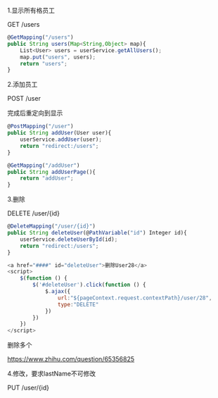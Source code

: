 1.显示所有格员工

GET /users

```javascript
@GetMapping("/users")
public String users(Map<String,Object> map){
    List<User> users = userService.getAllUsers();
    map.put("users", users);
    return "users";
}
```



2.添加员工

POST /user

完成后重定向到显示

```javascript
@PostMapping("/user")
public String addUser(User user){
    userService.addUser(user);
    return "redirect:/users";
}

@GetMapping("/addUser")
public String addUserPage(){
    return "addUser";
}
```



3.删除

DELETE /user/{id}

```javascript
@DeleteMapping("/user/{id}")
public String deleteUser(@PathVariable("id") Integer id){
    userService.deleteUserById(id);
    return "redirect:/users";
}
```



```javascript
<a href="####" id="deleteUser">删除User28</a>
<script>
    $(function () {
        $('#deleteUser').click(function () {
            $.ajax({
                url:"${pageContext.request.contextPath}/user/28",
                type:"DELETE"
            })
        })
    })
</script>
```

删除多个

https://www.zhihu.com/question/65356825



4.修改，要求lastName不可修改

PUT /user/{id}




